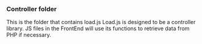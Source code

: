 ### Controller folder
This is the folder that contains load.js
Load.js is designed to be a controller library. JS files in the FrontEnd will use its functions
to retrieve data from PHP if necessary.

